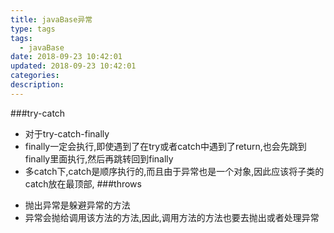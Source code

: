 ```yaml
---
title: javaBase异常
type: tags
tags:
  - javaBase
date: 2018-09-23 10:42:01
updated: 2018-09-23 10:42:01
categories:
description:
---
```

###try-catch
>
- 对于try-catch-finally
- finally一定会执行,即使遇到了在try或者catch中遇到了return,也会先跳到finally里面执行,然后再跳转回到finally
- 多catch下,catch是顺序执行的,而且由于异常也是一个对象,因此应该将子类的catch放在最顶部,
###throws
>
- 抛出异常是躲避异常的方法
- 异常会抛给调用该方法的方法,因此,调用方法的方法也要去抛出或者处理异常
